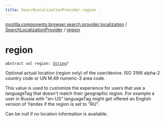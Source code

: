 ```yaml
---
title: SearchLocalizationProvider.region - 
---
```


[mozilla.components.browser.search.provider.localization](../index.html) / [SearchLocalizationProvider](index.html) / [region](./region.html)

# region

`abstract val region: `[`String`](https://kotlinlang.org/api/latest/jvm/stdlib/kotlin/-string/index.html)`?`

Optional actual location (region only) of the user/device. ISO 3166 alpha-2 country code or
UN M.49 numeric-3 area code.

This value is used to customize the experience for users that use a languageTag that doesn't match
their geographic region. For example a user in Russia with "en-US" languageTag might get offered
an English version of Yandex if the region is set to "RU".

Can be null if no location information is available.

